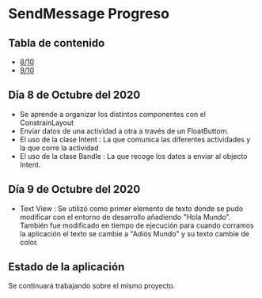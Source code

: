 # SendMessage Progreso
## Tabla de contenido
* [8/10](#Dia-8-de-Octubre-del-2020)
* [9/10](#Dia-9-de-Octubre-del-2020)

## Dia 8 de Octubre del 2020
+ Se aprende a organizar los distintos componentes con el ConstrainLayout
+ Enviar datos de una actividad a otra a través de un FloatButtom.
+ El uso de la clase Intent : La que comunica las diferentes actividades y la que corre la actividad
+ El uso de la clase Bandle : La que recoge los datos a enviar al objecto Intent.

## Día 9 de Octubre del 2020
+ Text View : Se utilizó como primer elemento de texto donde se pudo modificar con el entorno de desarrollo añadiendo "Hola Mundo". También fue modificado en tiempo de ejecución para cuando corramos la aplicación el texto se cambie a "Adiós Mundo" y su texto cambie de color.



## Estado de la aplicación
Se continuará trabajando sobre el mismo proyecto.
